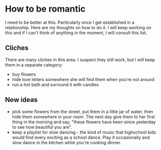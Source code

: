 How to be romantic
==================

I need to be better at this. Particularly once I get established in a relationship. Here are my thoughts on how to do it. I will keep working on this and if I can't think of anything in the moment, I will consult this list.

Cliches
-------

There are many cliches in this area. I suspect they still work, but I will keep them in a separate category:

- buy flowers
- hide love letters somewhere she will find them when you're not around
- run a hot bath and surround it with candles

New ideas
---------

- pick some flowers from the street, put them in a little jar of water, then hide them somewhere in your room. The next day give them to her first thing in the morning and say, "these flowers have been since yesterday to see how beautiful you are".
- keep a playlist for slow dancing - the kind of music that highschool kids would find every exciting as a school dance. Play it occasionally and slow dance in the kitchen while you're cooking dinner.



